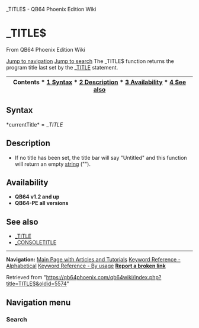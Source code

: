 


\_TITLE$ - QB64 Phoenix Edition Wiki








# \_TITLE$



From QB64 Phoenix Edition Wiki



[Jump to navigation](#mw-head)
[Jump to search](#searchInput)
The \_TITLE$ function returns the program title last set by the [\_TITLE](/qb64wiki/index.php/TITLE "TITLE") statement.


  






| Contents * [1 Syntax](#Syntax) * [2 Description](#Description) * [3 Availability](#Availability) * [4 See also](#See_also) |
| --- |


## Syntax


*currentTitle$* = \_TITLE$
  




## Description


* If no title has been set, the title bar will say "Untitled" and this function will return an empty [string](/qb64wiki/index.php/STRING "STRING") ("").


  




## Availability


* **QB64 v1.2 and up**
* **QB64-PE all versions**


  




## See also


* [\_TITLE](/qb64wiki/index.php/TITLE "TITLE")
* [\_CONSOLETITLE](/qb64wiki/index.php/CONSOLETITLE "CONSOLETITLE")


  






---


**Navigation:**
[Main Page with Articles and Tutorials](/qb64wiki/index.php/Main_Page "Main Page")
[Keyword Reference - Alphabetical](/qb64wiki/index.php/Keyword_Reference_-_Alphabetical "Keyword Reference - Alphabetical")
[Keyword Reference - By usage](/qb64wiki/index.php/Keyword_Reference_-_By_usage "Keyword Reference - By usage")
**[Report a broken link](https://qb64phoenix.com/forum/showthread.php?tid=2800)**  





Retrieved from "<https://qb64phoenix.com/qb64wiki/index.php?title=TITLE$&oldid=5574>"




## Navigation menu








### Search





















